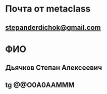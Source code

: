 # Почта от metaclass
## stepanderdichok@gmail.com
# ФИО
## Дьячков Степан Алексеевич
## tg @@O0A0AAMMM

